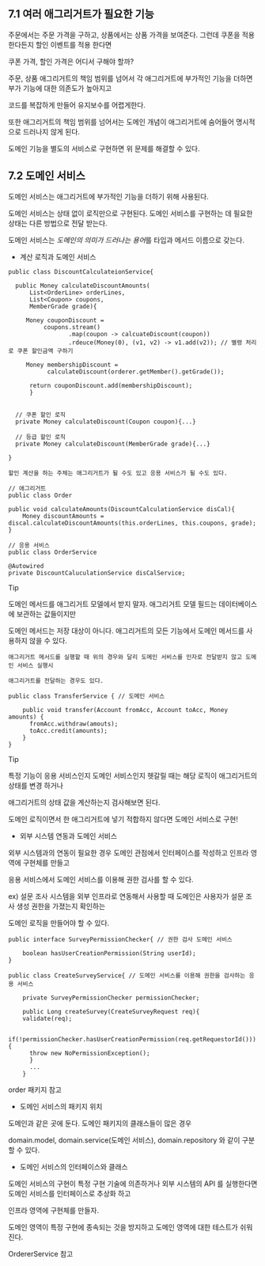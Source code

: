## 7.1 여러 애그리거트가 필요한 기능 

주문에서는 주문 가격을 구하고, 상품에서는 상품 가격을 보여준다. 그런데 쿠폰을 적용한다든지 할인 이벤트를 적용 한다면

쿠폰 가격, 할인 가격은 어디서 구해야 할까?

주문, 상품 애그리거트의 책임 범위를 넘어서 각 애그리거트에 부가적인 기능을 더하면 부가 기능에 대한 의존도가 높아지고

코드를 복잡하게 만들어 유지보수를 어렵게한다. 

또한 애그리거트의 책임 범위를 넘어서는 도메인 개념이 애그리거트에 숨어들어 명시적으로 드러나지 않게 된다.

도메인 기능을 별도의 서비스로 구현하면 위 문제를 해결할 수 있다.

## 7.2 도메인 서비스

도메인 서비스는 애그리거트에 부가적인 기능을 더하기 위해 사용된다. 

도메인 서비스는 상태 없이 로직만으로 구현된다. 도메인 서비스를 구현하는 데 필요한 상태는 다른 방법으로 전달 받는다.

도메인 서비스는 *도메인의 의미가 드러나는 용어*를 타입과 메서드 이름으로 갖는다.

* 계산 로직과 도메인 서비스

```
public class DiscountCalculateionService{

  public Money calculateDiscountAmounts(
      List<OrderLine> orderLines,
      List<Coupon> coupons,
      MemberGrade grade){
     
     Money couponDiscount = 
          coupons.stream()
                 .map(coupon -> calcuateDiscount(coupon))
                 .rdeuce(Money(0), (v1, v2) -> v1.add(v2)); // 별령 처리로 쿠폰 할인금액 구하기 
      
     Money membershipDiscount = 
           calculateDiscount(orderer.getMember().getGrade());
      
      return couponDiscount.add(membershipDiscount);
      }
      
      
  // 쿠폰 할인 로직
  private Money calculateDiscount(Coupon coupon){...}
  
  // 등급 할인 로직
  private Money calculateDiscount(MemberGrade grade){...}

}

```

```
할인 계산을 하는 주체는 애그리거트가 될 수도 있고 응용 서비스가 될 수도 있다.

// 애그리거트
public class Order

public void calculateAmounts(DiscountCalculationService disCal){
    Money discountAmounts = discal.calculateDiscountAmounts(this.orderLines, this.coupons, grade);
}

// 응용 서비스
public class OrderService 

@Autowired
private DiscountCaluculationService disCalService;

```

Tip

도메인 메서드를 애그리거트 모델에서 받지 말자. 애그리거트 모델 필드는 데이터베이스에 보관하는 값들이지만

도메인 메서드는 저장 대상이 아니다. 애그리거트의 모든 기능에서 도메인 메서드를 사용하지 않을 수 있다.

```
애그리거트 메서드를 실행할 때 위의 경우와 달리 도메인 서비스를 인자로 전달받지 않고 도메인 서비스 실행시

애그리거트를 전달하는 경우도 있다.

public class TransferService { // 도메인 서비스

    public void transfer(Account fromAcc, Account toAcc, Money amounts) {
      fromAcc.withdraw(amouts);
      toAcc.credit(amounts);
    }
}

```

Tip 

특정 기능이 응용 서비스인지 도메인 서비스인지 헷갈릴 때는 해당 로직이 애그리거트의 상태를 변경 하거나

애그리거트의 상태 값을 계산하는지 검사해보면 된다.

도메인 로직이면서 한 애그리거트에 넣기 적합하지 않다면 도메인 서비스로 구현! 


* 외부 시스템 연동과 도메인 서비스

외부 시스템과의 연동이 필요한 경우 도메인 관점에서 인터페이스를 작성하고 인프라 영역에 구현체를 만들고

응용 서비스에서 도메인 서비스를 이용해 권한 검사를 할 수 있다.

ex) 설문 조사 시스템을 외부 인프라로 연동해서 사용할 때 도메인은 사용자가 설문 조사 생성 권한을 가졌는지 확인하는 

도메인 로직을 만들어야 할 수 있다. 

```
public interface SurveyPermissionChecker{ // 권한 검사 도메인 서비스

    boolean hasUserCreationPermission(String userId);
}

public class CreateSurveyService{ // 도메인 서비스를 이용해 권한을 검사하는 응용 서비스

    private SurveyPermissionChecker permissionChecker;
    
    public Long createSurvey(CreateSurveyRequest req){
    validate(req);
    
    if(!permissionChecker.hasUserCreationPermission(req.getRequestorId())){
      throw new NoPermissionException();
      }
      ...
    }
```

order 패키지 참고 


* 도메인 서비스의 패키지 위치

도메인과 같은 곳에 둔다. 도메인 패키지의 클래스들이 많은 경우

domain.model, domain.service(도메인 서비스), domain.repository 와 같이 구분할 수 있다.


* 도메인 서비스의 인터페이스와 클래스

도메인 서비스의 구현이 특정 구현 기술에 의존하거나 외부 시스템의 API 를 실행한다면 도메인 서비스를 인터페이스로 추상화 하고

인프라 영역에 구현체를 만들자. 

도메인 영역이 특정 구현에 종속되는 것을 방지하고 도메인 영역에 대한 테스트가 쉬워진다.

OrdererService 참고 
